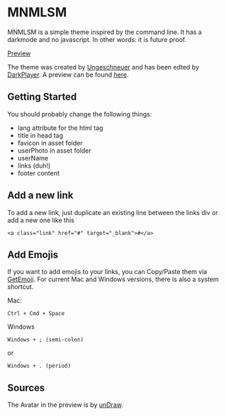 # MNMLSM

MNMLSM is a simple theme inspired by the command line. It has a darkmode and no javascript. In other words: it is future proof.

[Preview](preview.png)

The theme was created by [Ungeschneuer](https://github.com/ungeschneuer) and has been edted by [DarkPlayer](https://github.com/DarkPlayerr). A preview can be found [here](https://DarkPlayerry.github.io).

## Getting Started

You should probably change the following things:
- lang attribute for the html tag
- title in head tag
- favicon in asset folder
- userPhoto in asset folder
- userName
- links (duh!)
- footer content

## Add a new link

To add a new link, just duplicate an existing line between the links div or add a new one like this

```
<a class="link" href="#" target="_blank">#</a>
```


## Add Emojis

If you want to add emojis to your links, you can Copy/Paste them via [GetEmoji](https://getemoji.com/). For current Mac and Windows versions, there is also a system shortcut.

Mac:
```
Ctrl + Cmd + Space
```

Windows
```
Windows + ; (semi-colon)
```
or
```
Windows + . (period)
```


## Sources

The Avatar in the preview is by [unDraw](https://undraw.co/).
